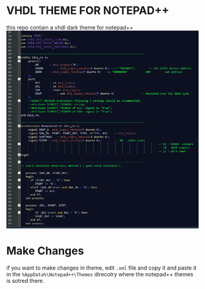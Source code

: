 # VHDL THEME FOR NOTEPAD++
this repo contain a vhdl dark theme for notepad++
![Sample Image](./images/example.PNG)

# Make Changes 
if you want to make changes in theme, edit `.xml` file and copy it and paste it in the `%AppData%\Notepad++\Themes` direcotry where the notepad++ themes is sotred there.

